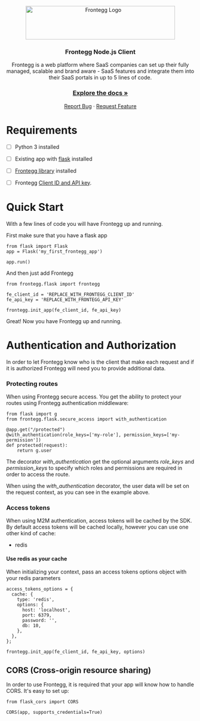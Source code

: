 <br />
<div align="center">
<img src="https://fronteggstuff.blob.core.windows.net/frongegg-logos/logo-transparent.png" alt="Frontegg Logo" width="400" height="90">

<h3 align="center">Frontegg Node.js Client</h3>

  <p align="center">
    Frontegg is a web platform where SaaS companies can set up their fully managed, scalable and brand aware - SaaS features and integrate them into their SaaS portals in up to 5 lines of code.
    <br />
    <h3><a href="https://docs.frontegg.com/docs/using-frontegg-sdk"><strong>Explore the docs »</strong></a></h3>
    <a href="https://github.com/frontegg/python-sdk/issues">Report Bug</a>
    ·
    <a href="https://github.com/frontegg/python-sdk/issues">Request Feature</a>
  </p>
</div>
  
# Requirements  

 - [ ] Python 3 installed
 - [ ] Existing app with [flask](https://pypi.org/project/Flask/) installed
 - [ ] [Frontegg library](https://pypi.org/project/frontegg/) installed
 - [ ] Frontegg [Client ID and API key](https://portal.frontegg.com/administration).


# Quick Start

With a few lines of code you will have Frontegg up and running.

First make sure that you have a flask app

    from flask import Flask
    app = Flask('my_first_frontegg_app')
	
	app.run()

And then just add Frontegg

    from frontegg.flask import frontegg
        
    fe_client_id = 'REPLACE_WITH_FRONTEGG_CLIENT_ID'
    fe_api_key = 'REPLACE_WITH_FRONTEGG_API_KEY'

    frontegg.init_app(fe_client_id, fe_api_key)
    
Great! Now you have Frontegg up and running. 

# Authentication and Authorization
In order to let Frontegg know who is the client that make each request and if it is authorized Frontegg will need you to provide additional data.

### Protecting routes
When using Frontegg secure access. You get the ability to protect your routes using Frontegg authentication middleware:

    from flask import g
    from frontegg.flask.secure_access import with_authentication
    
    @app.get("/protected")
    @with_authentication(role_keys=['my-role'], permission_keys=['my-permission'])
	def protected(request):  
	    return g.user

The decorator *with_authentication* get the optional arguments *role_keys* and *permission_keys* to specify which roles and permissions are required in order to access the route.

When using the *with_authentication* decorator, the user data will be set on the request context, as you can see in the example above.

### Access tokens

When using M2M authentication, access tokens will be cached by the SDK.
By default access tokens will be cached locally, however you can use one other kind of cache:

- redis

#### Use redis as your cache
When initializing your context, pass an access tokens options object with your redis parameters

    access_tokens_options = {
      cache: {
        type: 'redis',
        options: {
          host: 'localhost',
          port: 6379,
          password: '',
          db: 10,
        },
      },
    };
    
    frontegg.init_app(fe_client_id, fe_api_key, options)


## CORS (Cross-origin resource sharing)
In order to use Frontegg, it is required that your app will know how to handle CORS.
It's easy to set up:

    from flask_cors import CORS
    
    CORS(app, supports_credentials=True)
